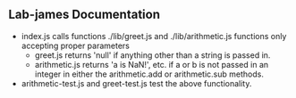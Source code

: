 ## Lab-james Documentation
  * index.js calls functions ./lib/greet.js and ./lib/arithmetic.js functions only accepting proper parameters
    * greet.js returns 'null' if anything other than a string is passed in.
    * arithmetic.js returns 'a is NaN!', etc. if a or b is not passed in an integer in either the arithmetic.add or arithmetic.sub methods.
  * arithmetic-test.js and greet-test.js test the above functionality.

